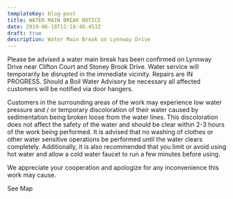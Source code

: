 ```yaml
---
templateKey: blog-post
title: WATER MAIN BREAK NOTICE
date: 2019-06-18T11:18:40.453Z
draft: true
description: Water Main Break on Lynnway Drive
---
```

Please be advised a water main break has been confirmed on Lynnway Drive near Clifton Court and Stoney Brook Drive.  Water service will temporarily be disrupted in the immediate vicinity.  Repairs are IN PROGRESS.  Should a Boil Water Advisory be necessary all affected customers will be notified via door hangers.

Customers in the surrounding areas of the work may experience low water pressure and / or temporary discoloration of their water caused by sedimentation being broken loose from the water lines.  This discoloration does not affect the safety of the water and should be clear within 2-3 hours of the work being performed.  It is advised that no washing of clothes or other water sensitive operations be performed until the water clears completely.  Additionally, it is also recommended that you limit or avoid using hot water and allow a cold water faucet to run a few minutes before using.  

We appreciate your cooperation and apologize for any inconvenience this work may cause.

See Map
